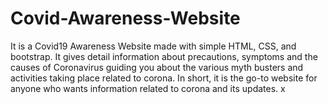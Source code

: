 # Covid-Awareness-Website

It is a Covid19 Awareness Website made with simple HTML, CSS, and bootstrap. It gives detail information about precautions, symptoms and the causes of Coronavirus guiding you about the various myth busters and activities taking place related to corona. In short, it is the go-to website for anyone who wants information related to corona and its updates.
x
